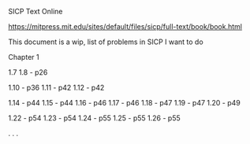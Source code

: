

SICP Text Online

https://mitpress.mit.edu/sites/default/files/sicp/full-text/book/book.html

This document is a wip, list of problems in SICP I want to do

Chapter 1
 
1.7
1.8 - p26

1.10 - p36
1.11 - p42
1.12 - p42

1.14 - p44
1.15 - p44
1.16 - p46
1.17 - p46
1.18 - p47
1.19 - p47
1.20 - p49

1.22 - p54
1.23 - p54
1.24 - p55
1.25 - p55
1.26 - p55




.
.
.
